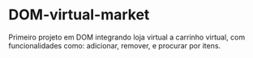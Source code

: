 # DOM-virtual-market
Primeiro projeto em DOM integrando loja virtual a carrinho virtual, com funcionalidades como: adicionar, remover, e procurar por itens.
